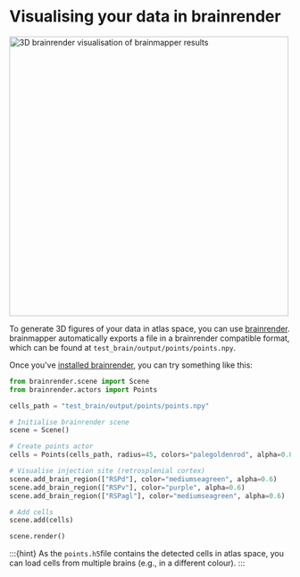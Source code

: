 # Visualising your data in brainrender

<img src="../images/cellfinder_brainrender.webp" alt="3D brainrender visualisation of brainmapper results" width="500" />

To generate 3D figures of your data in atlas space, you can use [brainrender](/documentation/brainrender/index). 
brainmapper automatically exports a file in a brainrender compatible format, which can be found at 
`test_brain/output/points/points.npy`.

Once you've [installed brainrender](/documentation/brainrender/installation), you can try something like this:

```python
from brainrender.scene import Scene
from brainrender.actors import Points

cells_path = "test_brain/output/points/points.npy"

# Initialise brainrender scene
scene = Scene()

# Create points actor
cells = Points(cells_path, radius=45, colors="palegoldenrod", alpha=0.8)

# Visualise injection site (retrosplenial cortex)
scene.add_brain_region(["RSPd"], color="mediumseagreen", alpha=0.6)
scene.add_brain_region(["RSPv"], color="purple", alpha=0.6)
scene.add_brain_region(["RSPagl"], color="mediumseagreen", alpha=0.6)

# Add cells
scene.add(cells)

scene.render()
```

:::{hint}
As the `points.h5`file contains the detected cells in atlas space, you can load cells from 
multiple brains (e.g., in a different colour).
:::
